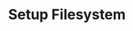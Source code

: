 ---
sidebar_position: 4
title: "Setup Filesystem"
sidebar_label: "Setup Filesystem"
description: "Configure filesystems in Alpine Linux - format partitions, choose filesystem types, set up file systems, and configure storage options."
keywords:
  - "alpine filesystem"
  - "filesystem setup"
  - "partition formatting"
  - "filesystem types"
  - "storage configuration"
tags:
  - alpine
  - filesystem
  - filesystem-setup
  - partition-formatting
  - storage
slug: /linux/alpine/installation/installation-guide/setup-filesystem
---